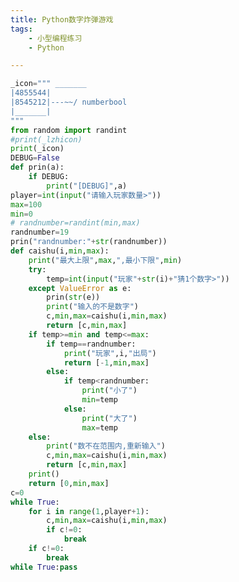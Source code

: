 ```yaml
---
title: Python数字炸弹游戏
tags:
    - 小型编程练习
    - Python

---
```


```python
_icon=""" _______
|4855544|
|8545212|---~~/ numberbool
|_______|
"""
from random import randint
#print(_lzhicon)
print(_icon)
DEBUG=False
def prin(a):
    if DEBUG:
        print("[DEBUG]",a)
player=int(input("请输入玩家数量>"))
max=100
min=0
# randnumber=randint(min,max)
randnumber=19
prin("randnumber:"+str(randnumber))
def caishu(i,min,max):
    print("最大上限",max,",最小下限",min)
    try:
        temp=int(input("玩家"+str(i)+"猜1个数字>"))
    except ValueError as e:
        prin(str(e))
        print("输入的不是数字")
        c,min,max=caishu(i,min,max)
        return [c,min,max]
    if temp>=min and temp<=max:
        if temp==randnumber:
            print("玩家",i,"出局")
            return [-1,min,max]
        else:
            if temp<randnumber:
                print("小了")
                min=temp
            else:
                print("大了")
                max=temp
    else:
        print("数不在范围内,重新输入")
        c,min,max=caishu(i,min,max)
        return [c,min,max]
    print()
    return [0,min,max]
c=0
while True:
    for i in range(1,player+1):
        c,min,max=caishu(i,min,max)
        if c!=0:
            break
    if c!=0:
        break
while True:pass
```


<script src="https://giscus.app/client.js"
    data-repo="liuzihaohao/liuzihaohao.github.io"
    data-repo-id="R_kgDOI3HDkw"
    data-category="Announcements"
    data-category-id="DIC_kwDOI3HDk84CT4T2"
    data-mapping="pathname"
    data-strict="1"
    data-reactions-enabled="1"
    data-emit-metadata="0"
    data-input-position="top"
    data-theme="preferred_color_scheme"
    data-lang="zh-CN"
    data-loading="lazy"
    crossorigin="anonymous"
    async>
</script>
